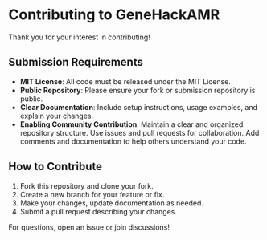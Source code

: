 # Contributing to GeneHackAMR

Thank you for your interest in contributing!

## Submission Requirements

- **MIT License**: All code must be released under the MIT License.
- **Public Repository**: Please ensure your fork or submission repository is public.
- **Clear Documentation**: Include setup instructions, usage examples, and explain your changes.
- **Enabling Community Contribution**: Maintain a clear and organized repository structure. Use issues and pull requests for collaboration. Add comments and documentation to help others understand your code.

## How to Contribute

1. Fork this repository and clone your fork.
2. Create a new branch for your feature or fix.
3. Make your changes, update documentation as needed.
4. Submit a pull request describing your changes.

For questions, open an issue or join discussions!